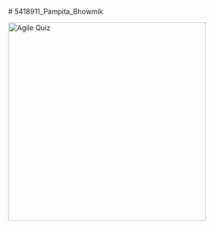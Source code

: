 \# 5418911\_Pampita\_Bhowmik



<img src="https://github.com/Pampita22/5418911\_Pampita\_Bhowmik/blob/main/SDLC/agile%20quiz.png?raw=true" alt="Agile Quiz" width="400">



